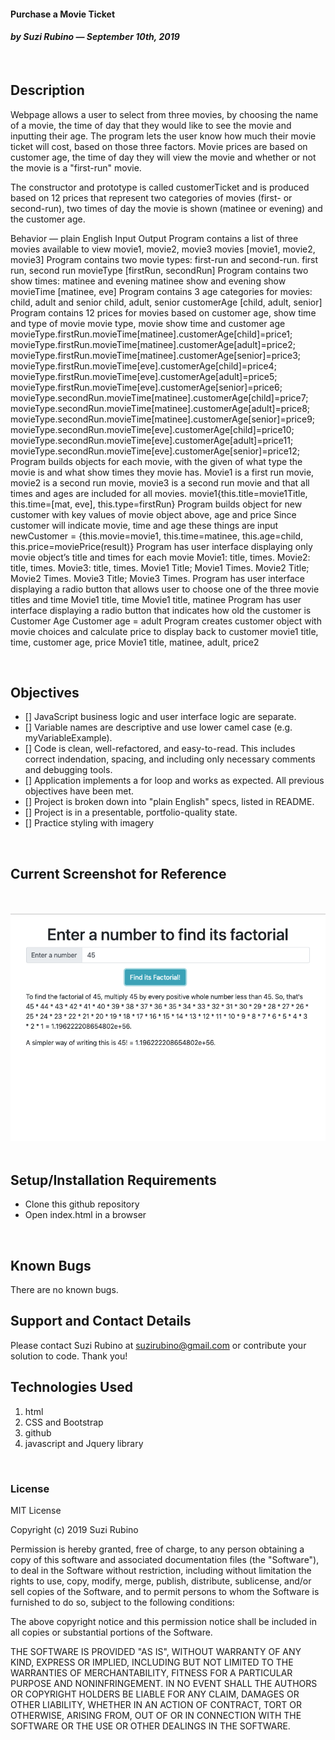 
#### Purchase a Movie Ticket
#### _**by Suzi Rubino — September 10th, 2019**_
<br>

## Description
Webpage allows a user to select from three movies, by choosing the name of a movie, the time of day that they would like to see the movie and inputting their age. The program lets the user know how much their movie ticket will cost, based on those three factors. Movie prices are based on customer age, the time of day they will view the movie and whether or not the movie is a "first-run" movie.

The constructor and prototype is called customerTicket and is produced based on 12 prices that represent two categories of movies (first- or second-run), two times of day the movie is shown (matinee or evening) and the customer age.

Behavior — plain English	Input	Output
Program contains a list of three movies available to view	movie1, movie2, movie3	movies [movie1, movie2, movie3] 
Program contains two movie types: first-run and second-run.	first run, second run
	movieType [firstRun, secondRun]
Program contains two show times: matinee and evening	matinee show and evening show	movieTime [matinee, eve]
Program contains 3 age categories for movies: child, adult and senior	child, adult, senior	customerAge [child, adult, senior]
Program contains 12 prices for movies based on customer age, show time and type of movie	movie type, movie show time and customer age	movieType.firstRun.movieTime[matinee].customerAge[child]=price1;
movieType.firstRun.movieTime[matinee].customerAge[adult]=price2;
movieType.firstRun.movieTime[matinee].customerAge[senior]=price3;
movieType.firstRun.movieTime[eve].customerAge[child]=price4;
movieType.firstRun.movieTime[eve].customerAge[adult]=price5;
movieType.firstRun.movieTime[eve].customerAge[senior]=price6;
movieType.secondRun.movieTime[matinee].customerAge[child]=price7;
movieType.secondRun.movieTime[matinee].customerAge[adult]=price8;
movieType.secondRun.movieTime[matinee].customerAge[senior]=price9;
movieType.secondRun.movieTime[eve].customerAge[child]=price10;
movieType.secondRun.movieTime[eve].customerAge[adult]=price11;
movieType.secondRun.movieTime[eve].customerAge[senior]=price12;
Program builds objects for each movie, with the given of what type the movie is and what show times they movie has.	Movie1 is a first run movie, movie2 is a second run movie, movie3 is a second run movie and that all times and ages are included for all movies.	movie1{this.title=movie1Title, this.time=[mat, eve], this.type=firstRun}
Program builds object for new customer with key values of movie object above, age and price	Since customer will indicate movie, time and age these things are input	newCustomer = {this.movie=movie1, this.time=matinee, this.age=child, this.price=moviePrice(result)}
Program has user interface displaying only movie object’s title and times for each movie	Movie1: title, times. Movie2: title, times. Movie3: title, times.	Movie1 Title; Movie1 Times. Movie2 Title; Movie2 Times. Movie3 Title; Movie3 Times.
Program has user interface displaying a radio button that allows user to choose one of the three movie titles and time	Movie1 title, time	Movie1 title, matinee
Program has user interface displaying a radio button that indicates how old the customer is	Customer Age	Customer age =  adult
Program creates customer object with movie choices and calculate price to display back to customer	movie1 title, time, customer age, price	Movie1 title, matinee, adult, price2



<br>

## Objectives
- [] JavaScript business logic and user interface logic are separate.
- [] Variable names are descriptive and use lower camel case (e.g. myVariableExample).
- [] Code is clean, well-refactored, and easy-to-read. This includes correct indendation, spacing, and including only necessary comments and debugging tools.
- [] Application implements a for loop and works as expected.
All previous objectives have been met.
- [] Project is broken down into "plain English" specs, listed in README.
- [] Project is in a presentable, portfolio-quality state.
- [] Practice styling with imagery

<br>

## Current Screenshot for Reference
<br>

![alt text](https://raw.githubusercontent.com/rerun1/factorial/master/img/screenShot8-20-19.png)
<br>
<br>

## Setup/Installation Requirements
* Clone this github repository
* Open index.html in a browser
<br>

## Known Bugs
 There are no known bugs.
 <br>

## Support and Contact Details
Please contact Suzi Rubino at suzirubino@gmail.com or contribute your solution to code. Thank you!
<br>

## Technologies Used
1. html
2. CSS and Bootstrap
3. github
4. javascript and Jquery library

<br>

### License
MIT License

Copyright (c) 2019 Suzi Rubino

Permission is hereby granted, free of charge, to any person obtaining a copy
of this software and associated documentation files (the "Software"), to deal
in the Software without restriction, including without limitation the rights
to use, copy, modify, merge, publish, distribute, sublicense, and/or sell
copies of the Software, and to permit persons to whom the Software is
furnished to do so, subject to the following conditions:

The above copyright notice and this permission notice shall be included in all
copies or substantial portions of the Software.

THE SOFTWARE IS PROVIDED "AS IS", WITHOUT WARRANTY OF ANY KIND, EXPRESS OR
IMPLIED, INCLUDING BUT NOT LIMITED TO THE WARRANTIES OF MERCHANTABILITY,
FITNESS FOR A PARTICULAR PURPOSE AND NONINFRINGEMENT. IN NO EVENT SHALL THE
AUTHORS OR COPYRIGHT HOLDERS BE LIABLE FOR ANY CLAIM, DAMAGES OR OTHER
LIABILITY, WHETHER IN AN ACTION OF CONTRACT, TORT OR OTHERWISE, ARISING FROM,
OUT OF OR IN CONNECTION WITH THE SOFTWARE OR THE USE OR OTHER DEALINGS IN THE
SOFTWARE.
